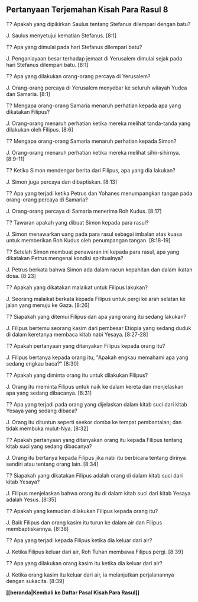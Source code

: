﻿## Pertanyaan Terjemahan Kisah Para Rasul 8 ##

T? Apakah yang dipikirkan Saulus tentang Stefanus dilempari dengan batu?

J. Saulus menyetujui kematian Stefanus. [8:1]

T? Apa yang dimulai pada hari Stefanus dilempari batu?

J. Penganiayaan besar terhadap jemaat di Yerusalem dimulai sejak pada hari Stefanus dilempari batu. [8:1]

T? Apa yang dilakukan orang-orang percaya di Yerusalem?

J. Orang-orang percaya di Yerusalem menyebar ke seluruh wilayah Yudea dan Samaria. [8:1]

T? Mengapa orang-orang Samaria menaruh perhatian kepada apa yang dikatakan Filipus?

J. Orang-orang menaruh perhatian ketika mereka melihat tanda-tanda yang dilakukan oleh Filipus. [8:6]

T? Mengapa orang-orang Samaria menaruh perhatian kepada Simon?

J. Orang-orang menaruh perhatian ketika mereka melihat sihir-sihirnya. [8:9-11]

T? Ketika Simon mendengar berita dari Filipus, apa yang dia lakukan?

J. Simon juga percaya dan dibaptiskan. [8:13]

T? Apa yang terjadi ketika Petrus dan Yohanes menumpangkan tangan pada orang-orang percaya di Samaria?

J. Orang-orang percaya di Samaria menerima Roh Kudus. [8:17]

T? Tawaran apakah yang dibuat Simon kepada para rasul?

J. Simon menawarkan uang pada para rasul sebagai imbalan atas kuasa untuk memberikan Roh Kudus oleh penumpangan tangan. [8:18-19]

T? Setelah Simon membuat penawaran ini kepada para rasul, apa yang dikatakan Petrus mengenai kondisi spiritualnya?

J. Petrus berkata bahwa Simon ada dalam racun kepahitan dan dalam ikatan dosa. [8:23]

T? Apakah yang dikatakan malaikat untuk Filipus lakukan?

J. Seorang malaikat berkata kepada Filipus untuk pergi ke arah selatan ke jalan yang menuju ke Gaza. [8:26]

T? Siapakah yang ditemui Filipus dan apa yang orang itu sedang lakukan?

J. Filipus bertemu seorang kasim dari pembesar Etiopia yang sedang duduk di dalam keretanya membaca kitab nabi Yesaya. [8:27-28]

T? Apakah pertanyaan yang ditanyakan Filipus kepada orang itu?

J. Filipus bertanya kepada orang itu, "Apakah engkau memahami apa yang sedang engkau baca?" [8:30]

T? Apakah yang diminta orang itu untuk dilakukan Filipus?

J. Orang itu meminta Filipus untuk naik ke dalam kereta dan menjelaskan apa yang sedang dibacanya. [8:31]

T? Apa yang terjadi pada orang yang dijelaskan dalam kitab suci dari kitab Yesaya yang sedang dibaca?

J. Orang itu dituntun seperti seekor domba ke tempat pembantaian; dan tidak membuka mulut-Nya. [8:32]

T? Apakah pertanyaan yang ditanyakan orang itu kepada Filipus tentang kitab suci yang sedang dibacanya?

J. Orang itu bertanya kepada Filipus jika nabi itu berbicara tentang dirinya sendiri atau tentang orang lain. [8:34]

T? Siapakah yang dikatakan Filipus adalah orang di dalam kitab suci dari kitab Yesaya?

J. Filipus menjelaskan bahwa orang itu di dalam kitab suci dari kitab Yesaya adalah Yesus. [8:35]

T? Apakah yang kemudian dilakukan Filipus kepada orang itu?

J. Baik Filipus dan orang kasim itu turun ke dalam air dan Filipus membaptiskannya. [8:38]

T? Apa yang terjadi kepada Filipus ketika dia keluar dari air?

J. Ketika Filipus keluar dari air, Roh Tuhan membawa Filipus pergi. [8:39]

T? Apa yang dilakukan orang kasim itu ketika dia keluar dari air?

J. Ketika orang kasim itu keluar dari air, ia melanjutkan perjalanannya dengan sukacita. [8:39]

__[[beranda|Kembali ke Daftar Pasal Kisah Para Rasul]]__

